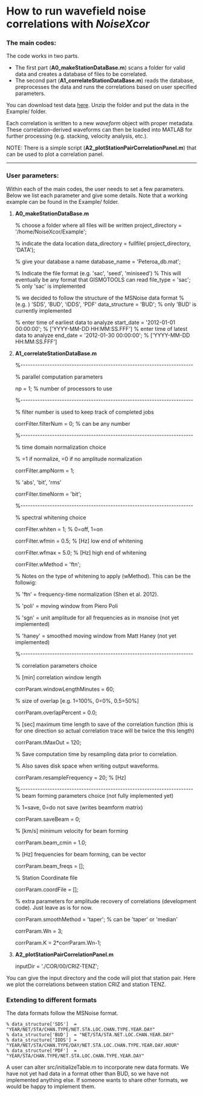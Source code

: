 # How to run wavefield noise correlations with _NoiseXcor_

### The main codes:

The code works in two parts. 

* The first part (__A0_makeStationDataBase.m__) scans a folder for valid data and creates a database of files to be correlated.
* The second part (__A1_correlateStationDataBase.m__) reads the database, preprocesses the data and runs the correlations based on user specified parameters.

You can download test data [here](http://cgiss.boisestate.edu/~dmikesell/data.zip). Unzip the folder and put the data in the Example/ folder.

Each correlation is written to a new _waveform_ object with proper metadata. These correlation-derived waveforms can then be loaded into MATLAB for further processing (e.g. stacking, velocity analysis, etc.).

NOTE: There is a simple script (__A2_plotStationPairCorrelationPanel.m__) that can be used to plot a correlation panel.

---

### User parameters:

Within each of the main codes, the user needs to set a few parameters. Below we list each parameter and give some details. Note that a working example can be found in the Example/ folder.

1) __A0_makeStationDataBase.m__

	% choose a folder where all files will be written
	project_directory = '/home/NoiseXcor/Example';
	
	% indicate the data location
	data_directory = fullfile( project_directory, 'DATA');
	
	% give your database a name
	database_name  = 'Peteroa_db.mat'; 
	
	% Indicate the file format (e.g. 'sac', 'seed', 'miniseed')
	% This will eventually be any format that GISMOTOOLS can read
	file_type = 'sac'; % only 'sac' is implemented
	
	% we decided to follow the structure of the MSNoise data format
	% (e.g. ) 'SDS', 'BUD', 'IDDS', 'PDF'
	data_structure = 'BUD'; % only 'BUD' is currently implemented
	
	% enter time of earliest data to analyze
	start_date = '2012-01-01 00:00:00'; % ['YYYY-MM-DD HH:MM:SS.FFF']
	% enter time of latest data to analyze
	end_date   = '2012-01-30 00:00:00'; % ['YYYY-MM-DD HH:MM:SS.FFF']

2) __A1_correlateStationDataBase.m__

	%-----------------------------------------------------------------------
	
	% parallel computation parameters
	
	np = 1; % number of processors to use
	
	%-----------------------------------------------------------------------
	
	% filter number is used to keep track of completed jobs
	
	corrFilter.filterNum = 0; % can be any number
	
	%-----------------------------------------------------------------------
	
	% time domain normalization choice
	
	% =1 if normalize, =0 if no amplitude normalization
	
	corrFilter.ampNorm  = 1;
	 
	% 'abs', 'bit', 'rms'
	
	corrFilter.timeNorm = 'bit'; 
	
	%-----------------------------------------------------------------------
	
	% spectral whitening choice
	
	
	corrFilter.whiten  = 1; % 0=off, 1=on
	
	corrFilter.wfmin   = 0.5; % [Hz] low end of whitening
	
	corrFilter.wfmax   = 5.0; % [Hz] high end of whitening
	
	corrFilter.wMethod = 'ftn';
	
	% Notes on the type of whitening to apply (wMethod). This can be the followig:
	
	% 'ftn'   = frequency-time normalization (Shen et al. 2012).
	
	% 'poli'  = moving window from Piero Poli
	
	% 'sgn'   = unit amplitude for all frequencies as in msnoise (not yet implemented)
	
	% 'haney' = smoothed moving window from Matt Haney (not yet implemented)
	
	%-----------------------------------------------------------------------
	
	% correlation parameters choice
	
	% [min] correlation window length
	
	corrParam.windowLengthMinutes = 60;
	
	% size of overlap [e.g. 1=100%, 0=0%, 0.5=50%]
	
	corrParam.overlapPercent      = 0.0; 
	
	% [sec] maximum time length to save of the correlation function (this is for one direction so actual correlation trace will be twice the this length)
	
	corrParam.tMaxOut             = 120;
	
	% Save computation time by resampling data prior to correlation.
	
	% Also saves disk space when writing output waveforms.
	
	corrParam.resampleFrequency   = 20; % [Hz] 
	
	%-----------------------------------------------------------------------
	% beam forming parameters choice (not fully implemented yet)
	
	% 1=save, 0=do not save (writes beamform matrix)
	
	corrParam.saveBeam  = 0; 
	
	% [km/s] minimum velocity for beam forming
	
	corrParam.beam_cmin = 1.0;
	
	% [Hz] frequencies for beam forming, can be vector
	
	corrParam.beam_freqs = [];
	
	% Station Coordinate file 
	
	corrParam.coordFile = []; 
	
	% extra parameters for amplitude recovery of correlations (development code). Just leave as is for now.
	
	corrParam.smoothMethod = 'taper'; % can be 'taper' or 'median'
	
	corrParam.Wn           = 3;
	
	corrParam.K            = 2*corrParam.Wn-1;
	

3) __A2_plotStationPairCorrelationPanel.m__

	inputDir = './COR/00/CRIZ-TENZ';
	
You can give the input directory and the code will plot that station pair. Here we plot the correlations between station CRIZ and station TENZ.

### Extending to different formats

The data formats follow the MSNoise format.

	% data_structure['SDS']  = "YEAR/NET/STA/CHAN.TYPE/NET.STA.LOC.CHAN.TYPE.YEAR.DAY"
	% data_structure['BUD']  = "NET/STA/STA.NET.LOC.CHAN.YEAR.DAY"
	% data_structure['IDDS'] = "YEAR/NET/STA/CHAN.TYPE/DAY/NET.STA.LOC.CHAN.TYPE.YEAR.DAY.HOUR"
	% data_structure['PDF']  = "YEAR/STA/CHAN.TYPE/NET.STA.LOC.CHAN.TYPE.YEAR.DAY"

A user can alter src/initializeTable.m to incorporate new data formats. We have not yet had data in a format other than BUD, so we have not implemented anything else. If someone wants to share other formats, we would be happy to implement them. 
